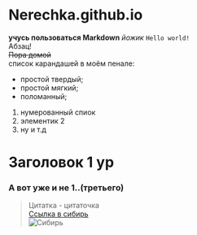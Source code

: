 # Nerechka.github.io
  **учусь пользоваться Markdown**
*йожик*
`Hello world!`  
Абзац!  
~~Пора домой~~  
список карандашей в моём пенале:
* простой твердый;  
* простой мягкий;
* поломанный;
1. нумерованный спиок
2. элементик 2
3. ну и т.д  
# Заголовок 1 ур  
### А вот уже и не 1..(третьего)
>Цитатка - цитаточка  
[Ссылка в сибирь](https://www.google.ru/ "На самом деле нет")    
![Сибирь](http://www.designapriori.ru/images/13-sibir_13.jpg "Сибирь")
